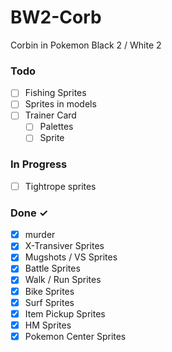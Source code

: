 # BW2-Corb
Corbin in Pokemon Black 2 / White 2

### Todo

- [ ] Fishing Sprites
- [ ] Sprites in models
- [ ] Trainer Card
  - [ ] Palettes
  - [ ] Sprite  

### In Progress

- [ ] Tightrope sprites 

### Done ✓

- [x] murder
- [x] X-Transiver Sprites
- [x] Mugshots / VS Sprites
- [x] Battle Sprites
- [x] Walk / Run Sprites
- [x] Bike Sprites
- [x] Surf Sprites
- [x] Item Pickup Sprites
- [x] HM Sprites
- [x] Pokemon Center Sprites
